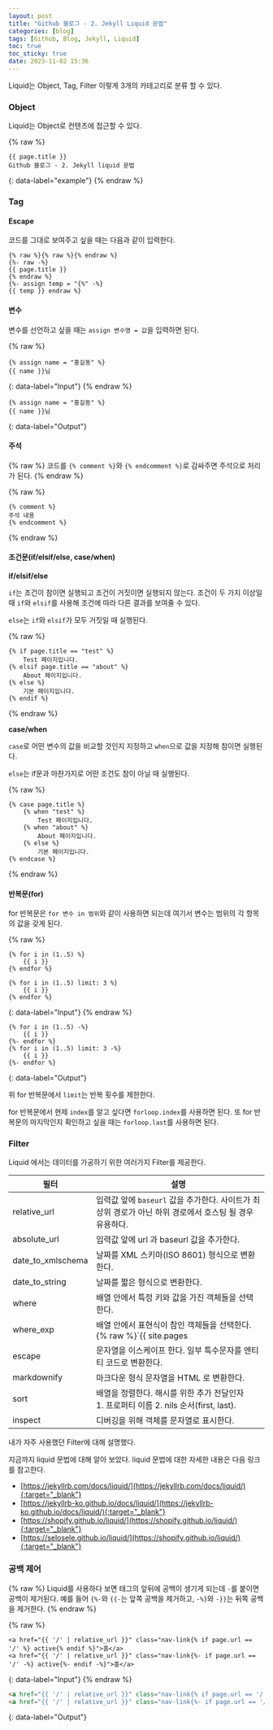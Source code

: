 ```yaml
---
layout: post
title: "Github 블로그 - 2. Jekyll Liquid 문법"
categories: [blog]
tags: [Github, Blog, Jekyll, Liquid]
toc: true
toc_sticky: true
date: 2023-11-02 15:36
---
```


Liquid는 Object, Tag, Filter 이렇게 3개의 카테고리로 분류 할 수 있다.

### Object

Liquid는 Object로 컨텐츠에 접근할 수 있다.

{% raw %}
```liquid
{{ page.title }}
Github 블로그 - 2. Jekyll liquid 문법
```
{: data-label="example"}
{% endraw %}

### Tag

#### Escape

코드를 그대로 보여주고 싶을 때는 다음과 같이 입력한다.

```liquid
{% raw %}{% raw %}{% endraw %}
{%- raw -%}
{{ page.title }}
{% endraw %}
{%- assign temp = "{%" -%}
{{ temp }} endraw %}
```

#### 변수

변수를 선언하고 싶을 때는 `assign 변수명 = 값`을 입력하면 된다.

{% raw %}
```liquid
{% assign name = "홍길동" %}
{{ name }}님
```
{: data-label="Input"}
{% endraw %}

```liquid
{% assign name = "홍길동" %}
{{ name }}님
```
{: data-label="Output"}

#### 주석

{% raw %}
코드를 `{% comment %}`와 `{% endcomment %}`로 감싸주면 주석으로 처리가 된다.
{% endraw %}

{% raw %}
```liquid
{% comment %}
주석 내용
{% endcomment %}
```
{% endraw %}

#### 조건문(if/elsif/else, case/when)

**if/elsif/else**

`if`는 조건이 참이면 실행되고 조건이 거짓이면 실행되지 않는다. 조건이 두 가지 이상일 때 `if`와 `elsif`를 사용해 조건에 따라 다른 결과를 보여줄 수 있다.

`else`는 `if`와 `elsif`가 모두 거짓일 때 실행된다.

{% raw %}
```liquid
{% if page.title == "test" %}
	Test 페이지입니다.
{% elsif page.title == "about" %}
	About 페이지입니다.
{% else %}
	기본 페이지입니다.
{% endif %}
```
{% endraw %}

**case/when**

`case`로 어떤 변수의 값을 비교할 것인지 지정하고 `when`으로 값을 지정해 참이면 실행된다.

`else`는 if문과 마찬가지로 어떤 조건도 참이 아닐 때 실행된다.

{% raw %}
```liquid
{% case page.title %}
	{% when "test" %}
		Test 페이지입니다.
	{% when "about" %}
		About 페이지입니다.
	{% else %}
		기본 페이지입니다.
{% endcase %}
```
{% endraw %}

#### 반복문(for)

for 반복문은 `for 변수 in 범위`와 같이 사용하면 되는데 여기서 변수는 범위의 각 항목의 값을 갖게 된다.

{% raw %}
```liquid
{% for i in (1..5) %}
	{{ i }}
{% endfor %}

{% for i in (1..5) limit: 3 %}
	{{ i }}
{% endfor %}
```
{: data-label="Input"}
{% endraw %}

```
{% for i in (1..5) -%}
	{{ i }}
{%- endfor %}
{% for i in (1..5) limit: 3 -%}
	{{ i }}
{%- endfor %}
```
{: data-label="Output"}

위 for 반복문에서 `limit`는 반복 횟수를 제한한다.

for 반복문에서 현제 `index`를 알고 싶다면 `forloop.index`를 사용하면 된다. 또 for 반복문의 마지막인지 확인하고 싶을 때는 `forloop.last`를 사용하면 된다.

### Filter

Liquid 에서는 데이터를 가공하기 위한 여러가지 Filter를 제공한다.

|필터|설명|
|---|----|
|relative_url|입력값 앞에 `baseurl` 값을 추가한다. 사이트가 최상위 경로가 아닌 하위 경로에서 호스팅 될 경우 유용하다.
|absolute_url|입력값 앞에 url 과 baseurl 값을 추가한다.|
|date_to_xmlschema|날짜를 XML 스키마(ISO 8601) 형식으로 변환한다.|
|date_to_string|날짜를 짧은 형식으로 변환한다.|
|where|배열 안에서 특정 키와 값을 가진 객체들을 선택한다.|
|where_exp|배열 안에서 표현식이 참인 객체들을 선택한다.<br>{% raw %}`{{ site.pages | where_exp: "item", "item.category == 'test'" }}`{% endraw %}|
|escape|문자열을 이스케이프 한다. 일부 특수문자를 엔티티 코드로 변환한다.|
|markdownify|마크다운 형식 문자열을 HTML 로 변환한다.|
|sort|배열을 정렬한다. 해시를 위한 추가 전달인자 1. 프로퍼티 이름 2. nils 순서(first, last).|
|inspect|디버깅을 위해 객체를 문자열로 표시한다.|

내가 자주 사용했던 Filter에 대해 설명했다.

지금까지 liquid 문법에 대해 알아 보았다. liquid 문법에 대한 자세한 내용은 다음 링크를 참고한다.

* [https://jekyllrb.com/docs/liquid/](https://jekyllrb.com/docs/liquid/){:target="_blank"}
* [https://jekyllrb-ko.github.io/docs/liquid/](https://jekyllrb-ko.github.io/docs/liquid/){:target="_blank"}
* [https://shopify.github.io/liquid/](https://shopify.github.io/liquid/){:target="_blank"}
* [https://selosele.github.io/liquid/](https://shopify.github.io/liquid/){:target="_blank"}

### 공백 제어

{% raw %}
Liquid를 사용하다 보면 태그의 앞뒤에 공백이 생기게 되는데 `-`를 붙이면 공백이 제거된다. 예를 들어 `{%-`와 `{{-`는 앞쪽 공백을 제거하고, `-%}`와 `-}}`는 뒤쪽 공백을 제거한다.
{% endraw %}

{% raw %}
```liquid
<a href="{{ '/' | relative_url }}" class="nav-link{% if page.url == '/' %} active{% endif %}">홈</a>
<a href="{{ '/' | relative_url }}" class="nav-link{%- if page.url == '/' -%} active{%- endif -%}">홈</a>
```
{: data-label="Input"}
{% endraw %}

```html
<a href="{{ '/' | relative_url }}" class="nav-link{% if page.url == '/' %} active{% endif %}">홈</a>
<a href="{{ '/' | relative_url }}" class="nav-link{%- if page.url == '/' -%} active{%- endif -%}">홈</a>
```
{: data-label="Output"}
